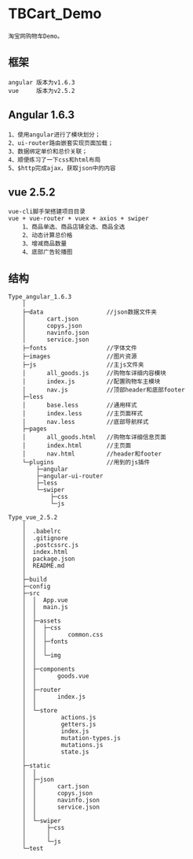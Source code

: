# TBCart_Demo
    淘宝网购物车Demo。

##  框架
    angular 版本为v1.6.3
    vue     版本为v2.5.2

##  Angular 1.6.3
    1、使用angular进行了模块划分；
    2、ui-router路由嵌套实现页面加载；
    3、数据绑定单价和总价关联；
    4、顺便练习了一下css和html布局
    5、$http完成ajax，获取json中的内容

##  vue 2.5.2

    vue-cli脚手架搭建项目目录
    vue + vue-router + vuex + axios + swiper
        1、商品单选、商品店铺全选、商品全选
        2、动态计算总价格
        3、增减商品数量
        4、底部广告轮播图

##  结构

    Type_angular_1.6.3
        │  
        ├─data                  //json数据文件夹
        │      cart.json
        │      copys.json
        │      navinfo.json
        │      service.json
        ├─fonts                 //字体文件
        ├─images                //图片资源
        ├─js                    //主js文件夹
        │      all_goods.js     //购物车详细内容模块
        │      index.js         //配置购物车主模块
        │      nav.js           //顶部header和底部footer
        ├─less
        │      base.less        //通用样式
        │      index.less       //主页面样式
        │      nav.less         //底部导航样式
        ├─pages
        │      all_goods.html   //购物车详细信息页面
        │      index.html       //主页面
        │      nav.html         //header和footer
        └─plugins               //用到的js插件
            ├─angular
            ├─angular-ui-router
            ├─less
            └─swiper
                ├─css
                └─js
        
    Type_vue_2.5.2
        │
        │  .babelrc
        │  .gitignore
        │  .postcssrc.js
        │  index.html
        │  package.json
        │  README.md
        │  
        ├─build
        ├─config
        ├─src               
        │  │  App.vue
        │  │  main.js
        │  │  
        │  ├─assets
        │  │  ├─css
        │  │  │      common.css
        │  │  ├─fonts
        │  │  │      
        │  │  └─img
        │  │          
        │  ├─components
        │  │      goods.vue
        │  │      
        │  ├─router
        │  │      index.js
        │  │      
        │  └─store
        │          actions.js
        │          getters.js
        │          index.js
        │          mutation-types.js
        │          mutations.js
        │          state.js
        │          
        ├─static
        │  │  
        │  ├─json
        │  │      cart.json
        │  │      copys.json
        │  │      navinfo.json
        │  │      service.json
        │  │      
        │  └─swiper
        │      ├─css
        │      │      
        │      └─js
        └─test
                        
